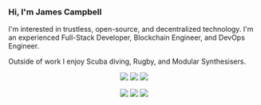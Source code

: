 ### Hi, I'm James Campbell
I'm interested in trustless, open-source, and decentralized technology.
I'm an experienced Full-Stack Developer, Blockchain Engineer, and DevOps Engineer.

Outside of work I enjoy Scuba diving, Rugby, and Modular Synthesisers.

<p align="center">
<img src="https://img.shields.io/badge/Python-3776AB?logo=python&style=for-the-badge&logoColor=white">
<img src="https://img.shields.io/badge/Git-F05032?logo=git&style=for-the-badge&logoColor=white">
<img src="https://img.shields.io/badge/Solidity-363636?logo=solidity&style=for-the-badge&logoColor=white">
</p>

<p align="center">
  <a href="https://www.linkedin.com/in/james-campbell-99635478/"><img src="https://img.shields.io/badge/LinkedIn-0077B5?style=for-the-badge&logo=linkedin&logoColor=white"></a> 
  <a href="https://discordapp.com/users/405651072460259339"><img src="https://img.shields.io/badge/Discord-5865F2?style=for-the-badge&logo=discord&logoColor=white"></a>
  <a href="mailto:james.campbell@tanti.org.uk"><img src="https://img.shields.io/badge/mail-EA4335?style=for-the-badge&logo=gmail&logoColor=white"></a>
</p>
